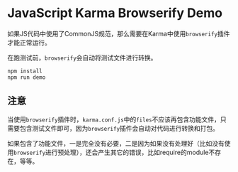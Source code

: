 JavaScript Karma Browserify Demo
================================

如果JS代码中使用了CommonJS规范，那么需要在Karma中使用`browserify`插件才能正常运行。

在跑测试前，`browserify`会自动将测试文件进行转换。

```
npm install
npm run demo
```

注意
---

当使用`browserify`插件时，`karma.conf.js`中的`files`不应该再包含功能文件，只需要包含测试文件即可，因为`browserify`插件会自动对代码进行转换和打包。

如果包含了功能文件，一是完全没有必要，二是因为如果没有处理好（比如没有使用`browserify`进行预处理），还会产生其它的错误，比如require的module不存在，等等。